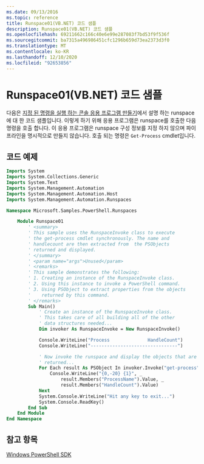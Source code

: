 ```yaml
---
ms.date: 09/13/2016
ms.topic: reference
title: Runspace01(VB.NET) 코드 샘플
description: Runspace01(VB.NET) 코드 샘플
ms.openlocfilehash: 69211662c166c40e6e99e287083f7bd53f9f536f
ms.sourcegitcommit: ba7315a496986451cfc1296b659d73ea2373d3f0
ms.translationtype: MT
ms.contentlocale: ko-KR
ms.lasthandoff: 12/10/2020
ms.locfileid: "92653856"
---
```

# <a name="runspace01-vbnet-code-sample"></a>Runspace01(VB.NET) 코드 샘플

다음은 [지정 된 명령을 실행 하는 콘솔 응용 프로그램 만들기](/dotnet/csharp/programming-guide/inside-a-program/hello-world-your-first-program)에서 설명 하는 runspace에 대 한 코드 샘플입니다. 이렇게 하기 위해 응용 프로그램은 runspace를 호출한 다음 명령을 호출 합니다. 이 응용 프로그램은 runspace 구성 정보를 지정 하지 않으며 파이프라인을 명시적으로 만들지 않습니다. 호출 되는 명령은 `Get-Process` cmdlet입니다.

## <a name="code-sample"></a>코드 예제

```vb
Imports System
Imports System.Collections.Generic
Imports System.Text
Imports System.Management.Automation
Imports System.Management.Automation.Host
Imports System.Management.Automation.Runspaces

Namespace Microsoft.Samples.PowerShell.Runspaces

    Module Runspace01
        ' <summary>
        ' This sample uses the RunspaceInvoke class to execute
        ' the get-process cmdlet synchronously. The name and
        ' handlecount are then extracted from  the PSObjects
        ' returned and displayed.
        ' </summary>
        ' <param name="args">Unused</param>
        ' <remarks>
        ' This sample demonstrates the following:
        ' 1. Creating an instance of the RunspaceInvoke class.
        ' 2. Using this instance to invoke a PowerShell command.
        ' 3. Using PSObject to extract properties from the objects
        '    returned by this command.
        ' </remarks>
        Sub Main()
            ' Create an instance of the RunspaceInvoke class.
            ' This takes care of all building all of the other
            ' data structures needed...
            Dim invoker As RunspaceInvoke = New RunspaceInvoke()

            Console.WriteLine("Process              HandleCount")
            Console.WriteLine("--------------------------------")

            ' Now invoke the runspace and display the objects that are
            ' returned...
            For Each result As PSObject In invoker.Invoke("get-process")
                Console.WriteLine("{0,-20} {1}", _
                    result.Members("ProcessName").Value, _
                    result.Members("HandleCount").Value)
            Next
            System.Console.WriteLine("Hit any key to exit...")
            System.Console.ReadKey()
        End Sub
    End Module
End Namespace
```

<!-- TODO!!!: [!code-csharp[Runspace01.vb](../../powershell-sdk-samples/SDK-2.0/vb/Runspace01/Runspace01.vb#L09-L53 "Runspace01.vb")] -->

## <a name="see-also"></a>참고 항목

[Windows PowerShell SDK](../windows-powershell-reference.md)

